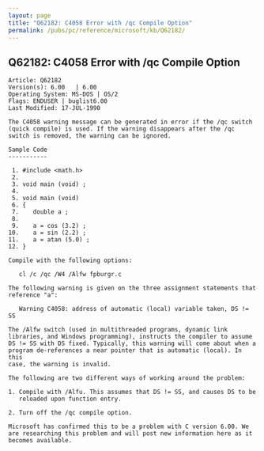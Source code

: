 ```yaml
---
layout: page
title: "Q62182: C4058 Error with /qc Compile Option"
permalink: /pubs/pc/reference/microsoft/kb/Q62182/
---
```


## Q62182: C4058 Error with /qc Compile Option

	Article: Q62182
	Version(s): 6.00   | 6.00
	Operating System: MS-DOS | OS/2
	Flags: ENDUSER | buglist6.00
	Last Modified: 17-JUL-1990
	
	The C4058 warning message can be generated in error if the /qc switch
	(quick compile) is used. If the warning disappears after the /qc
	switch is removed, the warning can be ignored.
	
	Sample Code
	-----------
	
	 1. #include <math.h>
	 2.
	 3. void main (void) ;
	 4.
	 5. void main (void)
	 6. {
	 7.    double a ;
	 8.
	 9.    a = cos (3.2) ;
	10.    a = sin (2.2) ;
	11.    a = atan (5.0) ;
	12. }
	
	Compile with the following options:
	
	   cl /c /qc /W4 /Alfw fpburgr.c
	
	The following warning is given on the three assignment statements that
	reference "a":
	
	   Warning C4058: address of automatic (local) variable taken, DS != SS
	
	The /Alfw switch (used in multithreaded programs, dynamic link
	libraries, and Windows programming), instructs the compiler to assume
	DS != SS with DS fixed. Typically, this warning will come about when a
	program de-references a near pointer that is automatic (local). In this
	case, the warning is invalid.
	
	The following are two different ways of working around the problem:
	
	1. Compile with /Alfu. This assumes that DS != SS, and causes DS to be
	   reloaded upon function entry.
	
	2. Turn off the /qc compile option.
	
	Microsoft has confirmed this to be a problem with C version 6.00. We
	are researching this problem and will post new information here as it
	becomes available.
